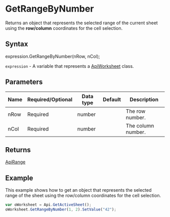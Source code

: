# GetRangeByNumber

Returns an object that represents the selected range of the current sheet using the **row/column** coordinates for the cell selection.

## Syntax

expression.GetRangeByNumber(nRow, nCol);

`expression` - A variable that represents a [ApiWorksheet](../ApiWorksheet.md) class.

## Parameters

| **Name** | **Required/Optional** | **Data type** | **Default** | **Description** |
| ------------- | ------------- | ------------- | ------------- | ------------- |
| nRow | Required | number |  | The row number. |
| nCol | Required | number |  | The column number. |

## Returns

[ApiRange](../../ApiRange/ApiRange.md)

## Example

This example shows how to get an object that represents the selected range of the sheet using the row/column coordinates for the cell selection.

```javascript
var oWorksheet = Api.GetActiveSheet();
oWorksheet.GetRangeByNumber(1, 2).SetValue("42");
```
